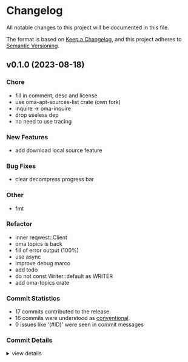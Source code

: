 # Changelog

All notable changes to this project will be documented in this file.

The format is based on [Keep a Changelog](https://keepachangelog.com/en/1.0.0/),
and this project adheres to [Semantic Versioning](https://semver.org/spec/v2.0.0.html).

## v0.1.0 (2023-08-18)

### Chore

 - <csr-id-9b58969c8836740f4d205fba10f4857b70674070/> fill in comment, desc and license
 - <csr-id-bbade3d123272c927ece6a8c0d7ef0a5d2f20ee9/> use oma-apt-sources-list crate (own fork)
 - <csr-id-a9dbffa13072234f00b3058d68e2c61ff48a5cb5/> inquire -> oma-inquire
 - <csr-id-e408f1d2e34e132b74a3b91b09d904f536a4e184/> drop useless dep
 - <csr-id-fa15124038b9eaf8234766b33a98297c62d5b001/> no need to use tracing

### New Features

 - <csr-id-888b7dc90264c1dcce301c2e4350442d8a137478/> add download local source feature

### Bug Fixes

 - <csr-id-948b6d93cd92ea9b52b0bb00f302ce037c6bc4ae/> clear decompress progress bar

### Other

 - <csr-id-42a30f3c99799b933d4ae663c543376d9644c634/> fmt

### Refactor

 - <csr-id-c3ce6357561acc73e2cea20766230d27e860d96a/> inner reqwest::Client
 - <csr-id-53d477570f1519ccbd964ad6560a74b15acd7df0/> oma topics is back
 - <csr-id-00e6c62d5b9a765dc8b11472614ca714c965a729/> fill of error output (100%)
 - <csr-id-a1695307a23587ced897257d400de39b645805e5/> use async
 - <csr-id-6f65b3656809f431f3da938e7a9eac10b9922d60/> improve debug marco
 - <csr-id-217a8b9e973971581591ecc5c95f0960ca1eba8a/> add todo
 - <csr-id-5356ded0e3fb12b175262319f9b29b5c64ec74c0/> do not const Writer::default as WRITER
 - <csr-id-e9063ab2283dd2d3e9c2f24db60bfe2561448de1/> add oma-topics crate

### Commit Statistics

<csr-read-only-do-not-edit/>

 - 17 commits contributed to the release.
 - 16 commits were understood as [conventional](https://www.conventionalcommits.org).
 - 0 issues like '(#ID)' were seen in commit messages

### Commit Details

<csr-read-only-do-not-edit/>

<details><summary>view details</summary>

 * **Uncategorized**
    - Fmt ([`42a30f3`](https://github.com/AOSC-Dev/oma/commit/42a30f3c99799b933d4ae663c543376d9644c634))
    - Fill in comment, desc and license ([`9b58969`](https://github.com/AOSC-Dev/oma/commit/9b58969c8836740f4d205fba10f4857b70674070))
    - Use oma-apt-sources-list crate (own fork) ([`bbade3d`](https://github.com/AOSC-Dev/oma/commit/bbade3d123272c927ece6a8c0d7ef0a5d2f20ee9))
    - Inner reqwest::Client ([`c3ce635`](https://github.com/AOSC-Dev/oma/commit/c3ce6357561acc73e2cea20766230d27e860d96a))
    - Oma topics is back ([`53d4775`](https://github.com/AOSC-Dev/oma/commit/53d477570f1519ccbd964ad6560a74b15acd7df0))
    - Inquire -> oma-inquire ([`a9dbffa`](https://github.com/AOSC-Dev/oma/commit/a9dbffa13072234f00b3058d68e2c61ff48a5cb5))
    - Drop useless dep ([`e408f1d`](https://github.com/AOSC-Dev/oma/commit/e408f1d2e34e132b74a3b91b09d904f536a4e184))
    - Fill of error output (100%) ([`00e6c62`](https://github.com/AOSC-Dev/oma/commit/00e6c62d5b9a765dc8b11472614ca714c965a729))
    - Use async ([`a169530`](https://github.com/AOSC-Dev/oma/commit/a1695307a23587ced897257d400de39b645805e5))
    - Fix cargo clippy ([`687af7c`](https://github.com/AOSC-Dev/oma/commit/687af7c78c4ec7f7454ef5dafc300568b0bee354))
    - No need to use tracing ([`fa15124`](https://github.com/AOSC-Dev/oma/commit/fa15124038b9eaf8234766b33a98297c62d5b001))
    - Improve debug marco ([`6f65b36`](https://github.com/AOSC-Dev/oma/commit/6f65b3656809f431f3da938e7a9eac10b9922d60))
    - Clear decompress progress bar ([`948b6d9`](https://github.com/AOSC-Dev/oma/commit/948b6d93cd92ea9b52b0bb00f302ce037c6bc4ae))
    - Add download local source feature ([`888b7dc`](https://github.com/AOSC-Dev/oma/commit/888b7dc90264c1dcce301c2e4350442d8a137478))
    - Add todo ([`217a8b9`](https://github.com/AOSC-Dev/oma/commit/217a8b9e973971581591ecc5c95f0960ca1eba8a))
    - Do not const Writer::default as WRITER ([`5356ded`](https://github.com/AOSC-Dev/oma/commit/5356ded0e3fb12b175262319f9b29b5c64ec74c0))
    - Add oma-topics crate ([`e9063ab`](https://github.com/AOSC-Dev/oma/commit/e9063ab2283dd2d3e9c2f24db60bfe2561448de1))
</details>

